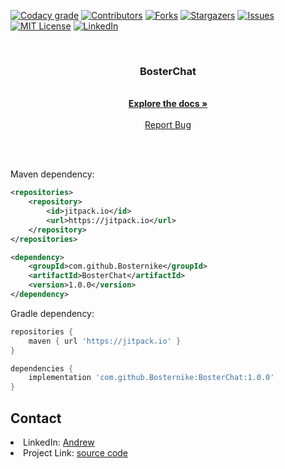 <div id="top"></div>

[![Codacy grade](https://img.shields.io/codacy/grade/b5f307aee9b14e829cbe643863a79d76?color=A8009E&style=for-the-badge)](https://www.codacy.com/gh/Bosternike/BosterChat/dashboard)
[![Contributors][contributors-shield]][contributors-url]
[![Forks][forks-shield]][forks-url]
[![Stargazers][stars-shield]][stars-url]
[![Issues][issues-shield]][issues-url]
[![MIT License][license-shield]][license-url]
[![LinkedIn][linkedin-shield]][linkedin-url]



<!-- PROJECT LOGO -->
<br />
<div align="center">
<h3 align="center">BosterChat</h3>

  <p align="center">
    <br />
    <a href="https://github.com/Bosternike/BosterChat/wiki"><strong>Explore the docs »</strong></a>
    <br />
    <br />
    <a href="https://github.com/Bosternike/BosterChat/issues">Report Bug</a>
  </p>
</div>

<br>
<br>

Maven dependency:
```xml
<repositories>
    <repository>
        <id>jitpack.io</id>
        <url>https://jitpack.io</url>
    </repository>
</repositories>
```
```xml
<dependency>
    <groupId>com.github.Bosternike</groupId>
    <artifactId>BosterChat</artifactId>
    <version>1.0.0</version>
</dependency>
```

Gradle dependency:
```groovy
repositories {
    maven { url 'https://jitpack.io' }
}

dependencies {
    implementation 'com.github.Bosternike:BosterChat:1.0.0'
}
```

<!-- CONTACT -->
## Contact

<li>LinkedIn: <a href="https://www.linkedin.com/in/andrew-vlasov-9a37a21bb/">Andrew</a></li>
<li>Project Link: <a href=https://github.com/Bosternike/BosterChat>source code</a></li>

[contributors-shield]: https://img.shields.io/github/contributors/Bosternike/BosterChat.svg?style=for-the-badge
[contributors-url]: https://github.com/Bosternike/BosterChat/graphs/contributors
[forks-shield]: https://img.shields.io/github/forks/Bosternike/BosterChat.svg?style=for-the-badge
[forks-url]: https://github.com/Bosternike/BosterChat/network/members
[stars-shield]: https://img.shields.io/github/stars/Bosternike/BosterChat.svg?style=for-the-badge
[stars-url]: https://github.com/Bosternike/BosterChat/stargazers
[issues-shield]: https://img.shields.io/github/issues/Bosternike/BosterChat.svg?style=for-the-badge
[issues-url]: https://github.com/Bosternike/BosterChat/issues
[license-shield]: https://img.shields.io/github/license/Bosternike/BosterChat.svg?style=for-the-badge
[license-url]: https://github.com/Bosternike/BosterChat/blob/main/LICENSE.md
[linkedin-shield]: https://img.shields.io/badge/-LinkedIn-black.svg?style=for-the-badge&logo=linkedin&colorB=555
[linkedin-url]: https://linkedin.com/in/andrew-vlasov-9a37a21bb

